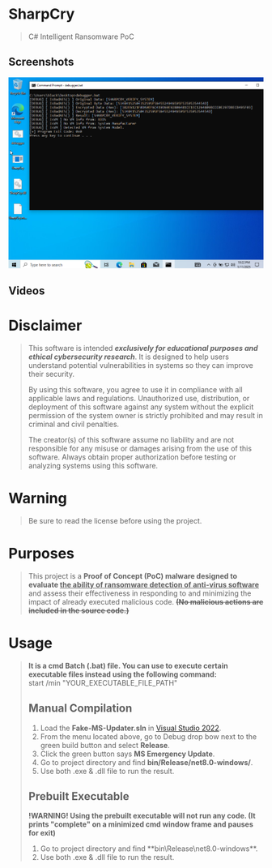 # SharpCry
> C# Intelligent Ransomware PoC

## Screenshots
<img src="screenshot.png">

## Videos

# Disclaimer
> This software is intended ***exclusively for educational purposes and ethical cybersecurity research***. It is designed to help users understand potential vulnerabilities in systems so they can improve their security.
>
> By using this software, you agree to use it in compliance with all applicable laws and regulations. Unauthorized use, distribution, or deployment of this software against any system without the explicit permission of the system owner is strictly prohibited and may result in criminal and civil penalties.
>
> The creator(s) of this software assume no liability and are not responsible for any misuse or damages arising from the use of this software. Always obtain proper authorization before testing or analyzing systems using this software.

# Warning
> Be sure to read the license before using the project.

# Purposes
> This project is a **Proof of Concept (PoC) malware designed to evaluate <ins>the ability of ransomware detection of anti-virus software</ins>** and assess their effectiveness in responding to and minimizing the impact of already executed malicious code.
> **<del>(No malicious actions are included in the source code.)</del>**

# Usage
> **It is a cmd Batch (.bat) file. You can use to execute certain executable files instead using the following command:**<br>
> start /min "YOUR_EXECUTABLE_FILE_PATH"<br>
> ## Manual Compilation
> 1. Load the **Fake-MS-Updater.sln** in [Visual Studio 2022](https://visualstudio.microsoft.com/vs/).<br>
> 2. From the menu located above, go to Debug drop bow next to the green build button and select **Release**.<br>
> 3. Click the green button says **MS Emergency Update**.<br>
> 4. Go to project directory and find **bin/Release/net8.0-windows/**.<br>
> 5. Use both .exe & .dll file to run the result.<br>
> ## Prebuilt Executable
> **!WARNING! Using the prebuilt executable will not run any code. (It prints "complete" on a minimized cmd window frame and pauses for exit)**<br>
> 1. Go to project directory and find **bin\Release\net8.0-windows\**.<br>
> 2. Use both .exe & .dll file to run the result.<br>
